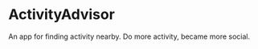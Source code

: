 ActivityAdvisor
===============

An app for finding activity nearby. Do more activity, became more social.
